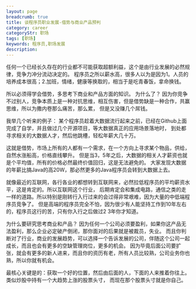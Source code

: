 ```yaml
---
layout: page
breadcrumb: true
title: 谈程序员职业发展-借势与商业产品预判
category: career
categoryStr: 职场
tags: [职场]
keywords: 程序员,职场发展
description:
---
```



任何一个已经长久存在的行业都不可能获取超额利益，这个是由行业发展的必然规律，竞争力冲分流动决定的。
程序员之所以薪水高，很多人以为是因为1。人员的培养成本很高；2.加班，情绪，健康等换取的，相当于是吃青春饭，拿命换钱。

所以必须得学会借势，多思考下商业和产品方面的知识。
为什么了？
因为你竞争不过别人，竞争本质上是一种对抗思维，相互伤害，但是借势缺是一种合作，共赢思维，所以为撒内卷那么痛苦，那么累，
但是又没赚几个屌钱。

我举几个听来的例子：
某个程序员趁着大数据流行起来之前，已经在Github上面完成了自学，并且做过几个开源项目，等大数据真正的应用场景落地时，
到处都寻求相关的大数据人才，然后他跳槽，轻松年薪大几十万。

这就是借势，市场上所有的人都有一个需求，在一个方向上寻求某个物品，供给，自然水涨船高，价格直线攀升。
但是当3，5年之后，大数据的相关人才薪资也就是个平均值，所有的价格必然最终价值回归，这是无法避免的。
大家发现大数据的年薪比搞Java的高20W，那必然更多的Java程序员会转到大数据上去。

就像最近的互联网，各行各业的都想转到互联网来，必然拉低程序员的平均薪资水平，这是肯定的。所以互联网这个行业，
后期肯定会和集成电路，通信之类的走一样的道路。所以特别是刚转行入行过来的会过得非常艰难，因为大量的中低端程序员竞争了。
但是高端的程序员完全不怕，因为很少有人能坚持工作到10年左右的，程序员这行的苦，只有你入行之后做过2 3年你才知道。


为什么要研究思考商业和产品？
因为任何一个公司必须要盈利，如果你这产品无法盈利，那么企业必定破产倒闭，那你面对的后果就是被裁员，失业。
而且你判断对了行业，商业的发展趋势，可以选择一个告诉发展的公司，伴随这个公司一起成长，而且也会有更多的空缺管理岗位，更多的机会。
因为毕竟后面公司要扩张，就会有更多的新人进来，而且你的资历有老，所有人员比较熟，公司业务你也熟，所以你就有机会。

最核心关键是的：获取一个好的位置，然后由后面的人，下面的人来推着你往上。类似炒股中持有一个大趋势上涨的股票头寸，
而现在那个股票头寸就是你自己。